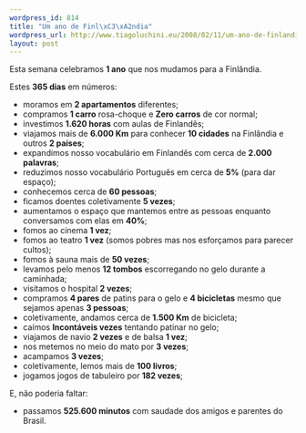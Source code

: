 ```yaml
--- 
wordpress_id: 814
title: "Um ano de Finl\xC3\xA2ndia"
wordpress_url: http://www.tiagoluchini.eu/2008/02/11/um-ano-de-finlandia/
layout: post
---
```

Esta semana celebramos <strong>1 ano</strong> que nos mudamos para a Finlândia.

Estes <strong>365 dias</strong> em números:
<ul>
	<li>moramos em <strong>2 apartamentos</strong> diferentes;</li>
	<li>compramos <strong>1 carro</strong> rosa-choque e <strong>Zero carros</strong> de cor normal;</li>
	<li>investimos <strong>1.620 horas</strong> com aulas de Finlandês;</li>
	<li>viajamos mais de <strong>6.000 Km</strong> para conhecer <strong>10 cidades</strong> na Finlândia e outros <strong>2 países</strong>;</li>
	<li>expandimos nosso vocabulário em Finlandês com cerca de <strong>2.000 palavras</strong>;</li>
	<li>reduzimos nosso vocabulário Português em cerca de <strong>5%</strong> (para dar espaço);</li>
	<li>conhecemos cerca de <strong>60 pessoas</strong>;</li>
	<li>ficamos doentes coletivamente <strong>5 vezes</strong>;</li>
	<li>aumentamos o espaço que mantemos entre as pessoas enquanto conversamos com elas em <strong>40%</strong>;</li>
	<li>fomos ao cinema <strong>1 vez</strong>;</li>
	<li>fomos ao teatro <strong>1 vez</strong> (somos pobres mas nos esforçamos para parecer cultos);</li>
	<li>fomos à sauna mais de <strong>50 vezes</strong>;</li>
	<li>levamos pelo menos <strong>12 tombos</strong> escorregando no gelo durante a caminhada;</li>
	<li>visitamos o hospital <strong>2 vezes</strong>;</li>
	<li>compramos <strong>4 pares</strong> de patins para o gelo e <strong>4 bicicletas</strong> mesmo que sejamos apenas <strong>3 pessoas</strong>;</li>
	<li>coletivamente, andamos cerca de <strong>1.500 Km</strong> de bicicleta;</li>
	<li>caímos <strong>Incontáveis vezes</strong> tentando patinar no gelo;</li>
	<li>viajamos de navio <strong>2 vezes</strong> e de balsa <strong>1 vez</strong>;</li>
	<li>nos metemos no meio do mato por <strong>3 vezes</strong>;</li>
	<li> acampamos <strong>3 vezes</strong>;</li>
	<li>coletivamente, lemos mais de <strong>100 livros</strong>;</li>
	<li>jogamos jogos de tabuleiro por <strong>182 vezes</strong>;</li>
</ul>
E, não poderia faltar:
<ul>
	<li>passamos <strong>525.600 minutos</strong> com saudade dos amigos e parentes do Brasil.</li>
</ul>
